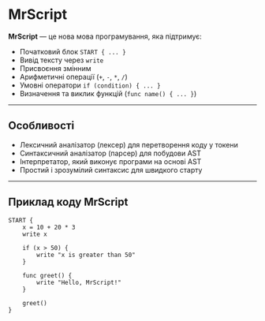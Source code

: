 # MrScript

**MrScript** — це нова мова програмування, яка підтримує:

- Початковий блок `START { ... }`
- Вивід тексту через `write`
- Присвоєння змінним
- Арифметичні операції (`+`, `-`, `*`, `/`)
- Умовні оператори `if (condition) { ... }`
- Визначення та виклик функцій (`func name() { ... }`)

---

## Особливості

- Лексичний аналізатор (лексер) для перетворення коду у токени
- Синтаксичний аналізатор (парсер) для побудови AST
- Інтерпретатор, який виконує програми на основі AST
- Простий і зрозумілий синтаксис для швидкого старту

---

## Приклад коду MrScript

```mrscript
START {
    x = 10 + 20 * 3
    write x

    if (x > 50) {
        write "x is greater than 50"
    }

    func greet() {
        write "Hello, MrScript!"
    }

    greet()
}
```
